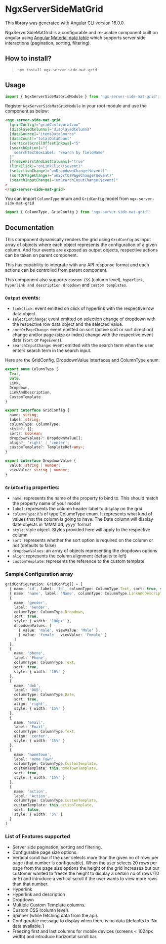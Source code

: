 # NgxServerSideMatGrid

This library was generated with [Angular CLI](https://github.com/angular/angular-cli) version 16.0.0.

NgxServerSideMatGrid is a configurable and re-usable component built on angular using [Angular Material data table](https://material.angular.io/components/table/overview) which supports server side interactions (pagination, sorting, filtering).

## How to install?

> `npm install ngx-server-side-mat-grid`

## Usage

```typescript
import { NgxServerSideMatGridModule } from 'ngx-server-side-mat-grid';
```

Register `NgxServerSideMatGridModule` in your root module and use the component as below:

```html
<ngx-server-side-mat-grid
  [gridConfig]="gridConfiguration"
  [displayedColumns]="displayedColumns"
  [dataSource]="itemsDataSource"
  [dataCount]="totalDataCount"
  [verticalScrollOffsetInRows]="5"
  [searchOption]="{
    searchTextBoxLabel: 'Search by fieldName'
  }"
  [freezeFirstAndLastColumns]="true"
  (linkClick)="onLinkClick($event)"
  (selectionChange)="onDropdownChange($event)"
  (sortOrPageChange)="onSortOrPageChange($event)"
  (searchInputChange)="onSearchInputChange($event)"
>
</ngx-server-side-mat-grid>
```

You can import `ColumnType` enum and `GridConfig` model from `ngx-server-side-mat-grid`

```typescript
import { ColumnType, GridConfig } from 'ngx-server-side-mat-grid';
```

## Documentation

This component dynamically renders the grid using `GridConfig` as Input array of objects where each object represents the configuration of a given column. And four events are exposed as output objects, respective actions can be taken on parent component.

This has capability to integrate with any API response format and each actions can be controlled from parent component.

This component also supports `custom CSS` (column level), `hyperlink`, `hyperlink and description`, `dropdown` and `custom templates`.

### `Output` events:

- `linkClick`: event emitted on click of hyperlink with the respective row data object.
- `selectionChange`: event emitted on selection change of dropdown with the respective row data object and the selected value.
- `sortOrPageChange`: event emitted on sort (active sort or sort direction) change and/or page (size or index) change with the respective event data (`Sort` or `PageEvent`).
- `searchInputChange`: event emitted with the search term when the user enters search term in the search input.

Here are the GridConfig, DropdownValue interfaces and ColumnType enum:

```typescript
export enum ColumnType {
  Text,
  Date,
  Link,
  Dropdown,
  LinkAndDescription,
  CustomTemplate
}

export interface GridConfig {
  name: string;
  label: string;
  columnType: ColumnType;
  style?: {};
  sort?: boolean;
  dropdownValues?: DropdownValue[];
  align?: 'right' | 'center';
  customTemplate?: TemplateRef<any>;
}

export interface DropdownValue {
  value: string | number;
  viewValue: string | number;
}
```

### `GridConfig` properties:

- `name`: represents the name of the property to bind to. This should match the property name of your model
- `label`: represents the column header label to display on the grid
- `columnType`: it’s of type ColumnType enum. It represents what kind of values that the column is going to have. The Date column will display date objects in ‘MMM dd, yyyy’ format
- `style`: style object. Styles provided here will apply to the respective column
- `sort`: represents whether the sort option is required on the column or not (defaults to false)
- `dropdownValues`: an array of objects representing the dropdown options
- `align`: represents the column alignment (defaults to left)
- `customTemplate`: represents the reference to the custom template

### Sample Configuration array

```typescript
gridConfiguration: GridConfig[] = [
  { name: 'id', label: 'Id', columnType: ColumnType.Text, sort: true, style: { width: '5%' } },
  { name: 'name', label: 'Name', columnType: ColumnType.LinkAndDescription, sort: true, style: { width: '20%' } },
  {
    name: 'gender',
    label: 'Gender',
    columnType: ColumnType.Dropdown,
    sort: true,
    style: { width: '100px' },
    dropdownValues: [
      { value: 'male', viewValue: 'Male' },
      { value: 'female', viewValue: 'Female' }
    ]
  },
  {
    name: 'phone',
    label: 'Phone',
    columnType: ColumnType.Text,
    sort: true,
    style: { width: '10%' }
  },
  {
    name: 'dob',
    label: 'DOB',
    columnType: ColumnType.Date,
    sort: true,
    align: 'right',
    style: { width: '15%' }
  },
  {
    name: 'email',
    label: 'Email',
    columnType: ColumnType.Text,
    align: 'center',
    style: { width: '15%' }
  },
  {
    name: 'homeTown',
    label: 'Home Town',
    columnType: ColumnType.CustomTemplate,
    customTemplate: this.homeTownTemplate,
    sort: true,
    style: { width: '15%' }
  },
  {
    name: 'action',
    label: 'Action',
    columnType: ColumnType.CustomTemplate,
    customTemplate: this.actionTemplate,
    sort: false,
    style: { width: '5%' }
  }
]
```

### List of Features supported

- Server side pagination, sorting and filtering.
- Configurable page size options.
- Vertical scroll bar if the user selects more than the given no of rows per page (that number is configurable). When the user selects 20 rows per page from the page size options the height of the grid increases but our customer wanted to freeze the height to display a certain no of rows (10 or 5) and introduce a vertical scroll if the user wants to view more rows than that number.
- Hyperlink
- Hyperlink and description
- Dropdown
- Multiple Custom Template columns.
- Custom CSS (column level).
- Spinner (while fetching data from the api).
- Configurable message to display when there is no data (defaults to ‘No data available.’)
- Freezing first and last columns for mobile devices (screens < 1024px width) and introduce horizontal scroll bar.
